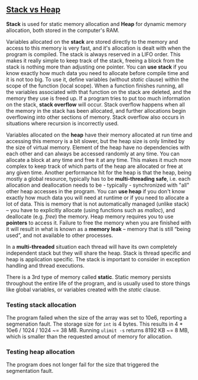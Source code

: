 [//]: # (To preview markdown file in Emacs type C-c C-c p)

## [Stack vs Heap](http://net-informations.com/faq/net/stack-heap.htm)

**Stack** is used for static memory allocation and **Heap** for dynamic memory allocation,
both stored in the computer's RAM.

Variables allocated on the **stack** are stored directly to the memory and access to
this memory is very fast, and it's allocation is dealt with when the program is
compiled.
The stack is always reserved in a LIFO order.
This makes it really simple to keep track of the stack, freeing a block from the
stack is nothing more than adjusting one pointer.
You can **use stack** if you know exactly how much data you need to allocate before
compile time and it is not too big.
To use it, define variables (without _static_ clause) within the scope of the
function (local scope).
When a function finishes running, all the variables associated with that function
on the stack are deleted, and the memory they use is freed up.
If a program tries to put too much information on the stack, **stack overflow**
will occur.
Stack overflow happens when all the memory in the stack has been allocated, and
further allocations begin overflowing into other sections of memory.
Stack overflow also occurs in situations where recursion is incorrectly used.

Variables allocated on the **heap** have their memory allocated at run time and
accessing this memory is a bit slower, but the heap size is only limited by the
size of virtual memory.
Element of the heap have no dependencies with each other and can always be accessed
randomly at any time.
You can allocate a block at any time and free it at any time.
This makes it much more complex to keep track of which parts of the heap are
allocated or free at any given time.
Another performance hit for the heap is that the heap, being mostly a global
resource, typically has to be **multi-threading safe**, i.e. each allocation
and deallocation needs to be - typically - synchronized with "all" other heap
accesses in the program. 
You can **use heap** if you don't know exactly how much data you will need at runtime
or if you need to allocate a lot of data.
This is memory that is not automatically managed (unlike stack) – you have to
explicitly allocate (using functions such as _malloc_), and deallocate (e.g. _free_)
the memory.
Heap memory requires you to use **pointers** to access it.
Failure to free the memory when you are finished with it will result in what is
known as a **memory leak** – memory that is still “being used”, and not available
to other processes. 

In a **multi-threaded** situation each thread will have its own completely independent
stack but they will share the heap.
Stack is thread specific and heap is application specific.
The stack is important to consider in exception handling and thread executions.

There is a 3rd type of memory called **static**. 
Static memory persists throughout the entire life of the program, and is usually
used to store things like global variables, or variables created with the _static_ clause.

### Testing stack allocation
The program failed when the size of the array was set to 10e6, reporting a segmenation
fault.
The storage size for `int` is 4 bytes.
This results in 4 * 10e6 / 1024 / 1024 ~= 38 MB.
Running `ulimit -s` returns 8192 KB ~= 8 MB, which is smaller than the requested
amout of memory for allocation.

### Testing heap allocation
The program does not longer fail for the size that triggered the segmentation fault.
